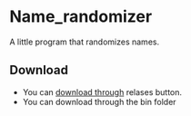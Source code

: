 # Name_randomizer
A little program that randomizes names.
## Download
- You can [download through](/FLKS07/Name_randomizer/releases/download/1.0/Name.randomizer.exe) relases button.
- You can download through the bin folder
